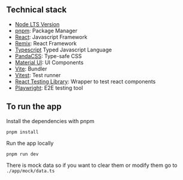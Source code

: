 ## Technical stack

- [Node LTS Version](https://nodejs.org/en)
- [pnpm](https://pnpm.io/): Package Manager
- [React](https://react.dev/): Javascript Framework
- [Remix](https://remix.run/): React Framework
- [Typescript](https://www.typescriptlang.org/) Typed Javascript Language
- [PandaCSS](https://panda-css.com/): Type-safe CSS
- [Material UI](https://mui.com/material-ui/): UI Components
- [Vite](https://vitejs.dev/): Bundler
- [Vitest](https://vitest.dev/): Test runner
- [React Testing Library](https://testing-library.com/docs/react-testing-library/intro/): Wrapper to test react
  components
- [Playwright](https://playwright.dev/): E2E testing tool

## To run the app

Install the dependencies with pnpm

```
pnpm install
```

Run the app locally

```
pnpm run dev
```

There is mock data so if you want to clear them or modify them go to `./app/mock/data.ts`
